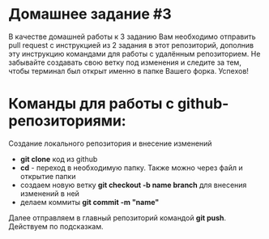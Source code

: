 # Домашнее задание #3

В качестве домашней работы к 3 заданию Вам необходимо отправить pull request с инструкцией из 2 задания в этот репозиторий, дополнив эту инструкцию командами для работы с удалённым репозиторием. Не забывайте создавать свою ветку под изменения и следите за тем, чтобы терминал был открыт именно в папке Вашего форка. Успехов!

# Команды для работы с github-репозиториями:

Создание локального репозитория и внесение изменений
* **git clone** код из github
* **cd** - переход в необходимую папку. Также можно через файл и открытие папки
* создаем новую ветку **git checkout -b name branch** для внесения изменений в ней
* делаем коммиты **git commit -m "name"**

Далее отправляем в главный репозиторий командой **git push**. Действуем по подсказкам. 



